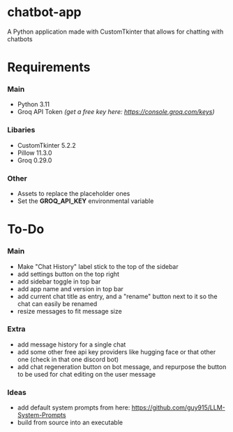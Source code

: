 # chatbot-app
A Python application made with CustomTkinter that allows for chatting with chatbots

# Requirements
### Main
- Python 3.11
- Groq API Token *(get a free key here: https://console.groq.com/keys)*
### Libaries
- CustomTkinter 5.2.2
- Pillow 11.3.0
- Groq 0.29.0
### Other
- Assets to replace the placeholder ones
- Set the **GROQ_API_KEY** environmental variable

# To-Do
### Main
-   Make "Chat History" label stick to the top of the sidebar
-   add settings button on the top right
-   add sidebar toggle in top bar
-   add app name and version in top bar
-   add current chat title as entry, and a "rename" button next to it so the chat can easily be renamed
-   resize messages to fit message size
### Extra
-   add message history for a single chat
-   add some other free api key providers like hugging face or that other one (check in that one discord bot)
-   add chat regeneration button on bot message, and repurpose the button to be used for chat editing on the user message
### Ideas
-   add default system prompts from here: https://github.com/guy915/LLM-System-Prompts
-   build from source into an executable
